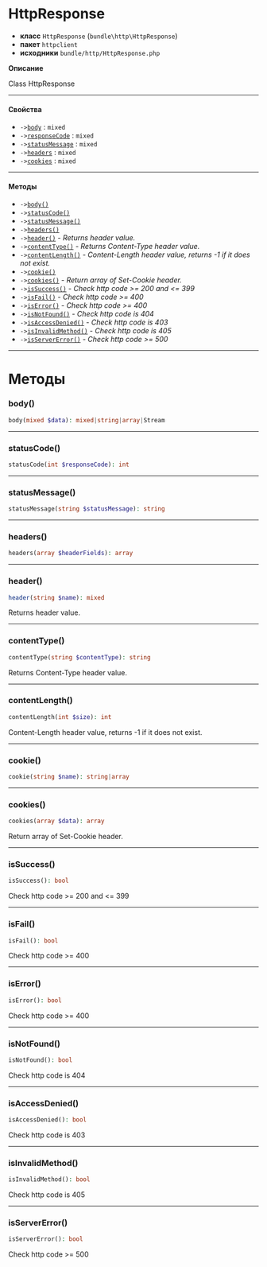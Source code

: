 # HttpResponse

- **класс** `HttpResponse` (`bundle\http\HttpResponse`)
- **пакет** `httpclient`
- **исходники** `bundle/http/HttpResponse.php`

**Описание**

Class HttpResponse

---

#### Свойства

- `->`[`body`](#prop-body) : `mixed`
- `->`[`responseCode`](#prop-responsecode) : `mixed`
- `->`[`statusMessage`](#prop-statusmessage) : `mixed`
- `->`[`headers`](#prop-headers) : `mixed`
- `->`[`cookies`](#prop-cookies) : `mixed`

---

#### Методы

- `->`[`body()`](#method-body)
- `->`[`statusCode()`](#method-statuscode)
- `->`[`statusMessage()`](#method-statusmessage)
- `->`[`headers()`](#method-headers)
- `->`[`header()`](#method-header) - _Returns header value._
- `->`[`contentType()`](#method-contenttype) - _Returns Content-Type header value._
- `->`[`contentLength()`](#method-contentlength) - _Content-Length header value, returns -1 if it does not exist._
- `->`[`cookie()`](#method-cookie)
- `->`[`cookies()`](#method-cookies) - _Return array of Set-Cookie header._
- `->`[`isSuccess()`](#method-issuccess) - _Check http code >= 200 and <= 399_
- `->`[`isFail()`](#method-isfail) - _Check http code >= 400_
- `->`[`isError()`](#method-iserror) - _Check http code >= 400_
- `->`[`isNotFound()`](#method-isnotfound) - _Check http code is 404_
- `->`[`isAccessDenied()`](#method-isaccessdenied) - _Check http code is 403_
- `->`[`isInvalidMethod()`](#method-isinvalidmethod) - _Check http code is 405_
- `->`[`isServerError()`](#method-isservererror) - _Check http code >= 500_

---
# Методы

<a name="method-body"></a>

### body()
```php
body(mixed $data): mixed|string|array|Stream
```

---

<a name="method-statuscode"></a>

### statusCode()
```php
statusCode(int $responseCode): int
```

---

<a name="method-statusmessage"></a>

### statusMessage()
```php
statusMessage(string $statusMessage): string
```

---

<a name="method-headers"></a>

### headers()
```php
headers(array $headerFields): array
```

---

<a name="method-header"></a>

### header()
```php
header(string $name): mixed
```
Returns header value.

---

<a name="method-contenttype"></a>

### contentType()
```php
contentType(string $contentType): string
```
Returns Content-Type header value.

---

<a name="method-contentlength"></a>

### contentLength()
```php
contentLength(int $size): int
```
Content-Length header value, returns -1 if it does not exist.

---

<a name="method-cookie"></a>

### cookie()
```php
cookie(string $name): string|array
```

---

<a name="method-cookies"></a>

### cookies()
```php
cookies(array $data): array
```
Return array of Set-Cookie header.

---

<a name="method-issuccess"></a>

### isSuccess()
```php
isSuccess(): bool
```
Check http code >= 200 and <= 399

---

<a name="method-isfail"></a>

### isFail()
```php
isFail(): bool
```
Check http code >= 400

---

<a name="method-iserror"></a>

### isError()
```php
isError(): bool
```
Check http code >= 400

---

<a name="method-isnotfound"></a>

### isNotFound()
```php
isNotFound(): bool
```
Check http code is 404

---

<a name="method-isaccessdenied"></a>

### isAccessDenied()
```php
isAccessDenied(): bool
```
Check http code is 403

---

<a name="method-isinvalidmethod"></a>

### isInvalidMethod()
```php
isInvalidMethod(): bool
```
Check http code is 405

---

<a name="method-isservererror"></a>

### isServerError()
```php
isServerError(): bool
```
Check http code >= 500